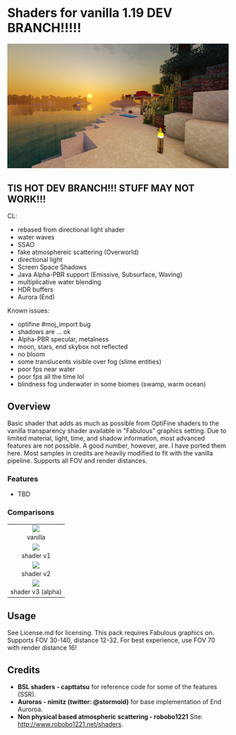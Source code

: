 # Shaders for vanilla 1.19 DEV BRANCH!!!!!
<img src="images/4.png" /> 

## TIS HOT DEV BRANCH!!! STUFF MAY NOT WORK!!!
CL:
- rebased from directional light shader
- water waves
- SSAO
- fake atmosphereic scattering (Overworld)
- directional light
- Screen Space Shadows
- Java Alpha-PBR support (Emissive, Subsurface, Waving)
- multiplicative water blending
- HDR buffers
- Aurora (End)

Known issues:
- optifine #moj_import bug
- shadows are ... ok
- Alpha-PBR specular, metalness
- moon, stars, end skybox not reflected
- no bloom
- some translucents visible over fog (slime entities)
- poor fps near water
- poor fps all the time lol
- blindness fog underwater in some biomes (swamp, warm ocean)

## Overview
Basic shader that adds as much as possible from OptiFine shaders to the vanilla transparency shader available in "Fabulous" graphics setting. Due to limited material, light, time, and shadow information, most advanced features are not possible. A good number, however, are. I have ported them here. Most samples in credits are heavily modified to fit with the vanilla pipeline. Supports all FOV and render distances.

### Features
- TBD

### Comparisons
<div>
    <table style="width:100%">
        <tr>
            <td align="middle">
              <img src="images/0.png"/>
              <figcaption align="middle">vanilla</figcaption>
            </td>
        </tr>
        <tr>
            <td align="middle">
              <img src="images/1.png"/> 
              <figcaption align="middle">shader v1</figcaption>
            </td>
        </tr>
        <tr>
            <td align="middle">
              <img src="images/2.png"/> 
              <figcaption align="middle">shader v2</figcaption>
            </td>
        </tr>
        <tr>
            <td align="middle">
              <img src="images/5.png"/> 
              <figcaption align="middle">shader v3 (alpha)</figcaption>
            </td>
        </tr>
    </table>
</div>

## Usage
See License.md for licensing. This pack requires Fabulous graphics on. Supports FOV 30-140, distance 12-32. For best experience, use FOV 70 with render distance 16!

## Credits
- **BSL shaders - capttatsu** for reference code for some of the features (SSR).
- **Auroras - nimitz (twitter: @stormoid)** for base implementation of End Auroroa.
- **Non physical based atmospheric scattering - robobo1221** Site: http://www.robobo1221.net/shaders.
